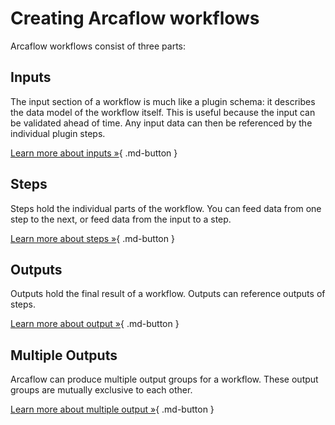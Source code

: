 # Creating Arcaflow workflows

Arcaflow workflows consist of three parts:

<h2>Inputs</h2>

The input section of a workflow is much like a plugin schema: it describes the data model of the workflow itself. This is useful because the input can be validated ahead of time. Any input data can then be referenced by the individual plugin steps.

[Learn more about inputs &raquo;](input.md){ .md-button }

<h2>Steps</h2>

Steps hold the individual parts of the workflow. You can feed data from one step to the next, or feed data from the input to a step.

[Learn more about steps &raquo;](step.md){ .md-button }

<h2>Outputs</h2>

Outputs hold the final result of a workflow. Outputs can reference outputs of steps.

[Learn more about output &raquo;](output.md){ .md-button }

<h2>Multiple Outputs</h2>

Arcaflow can produce multiple output groups for a workflow. These output groups are mutually exclusive to each other.

[Learn more about multiple output &raquo;](multi-output.md){ .md-button }